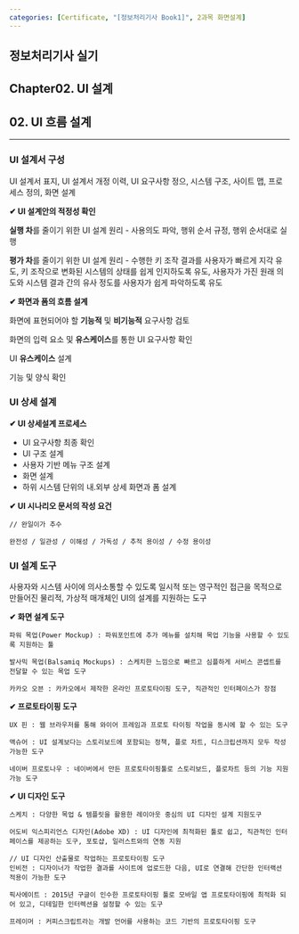 ```yaml
---
categories: [Certificate, "[정보처리기사 Book1]", 2과목 화면설계]
---
```


## 정보처리기사 실기

## Chapter02. UI 설계

## 02. UI 흐름 설계

<hr>

### UI 설계서 구성

UI 설계서 표지, UI 설계서 개정 이력, UI 요구사항 정으, 시스템 구조, 사이트 맵, 프로세스 정의, 화면 설계

**✔ UI 설계안의 적정성 확인**

**실행 차**를 줄이기 위한 UI 설계 원리 - 사용의도 파악, 행위 순서 규정, 행위 순서대로 실행

**평가 차**를 줄이기 위한 UI 설계 원리 - 수행한 키 조작 결과를 사용자가 빠르게 지각 유도, 키 조작으로 변화된 시스템의 상태를 쉽게 인지하도록 유도, 사용자가 가진 원래 의도와 시스템 결과 간의 유사 정도를 사용자가 쉽게 파악하도록 유도

**✔ 화면과 폼의 흐름 설계**

화면에 표현되어야 할 **기능적** 및 **비기능적** 요구사항 검토

화면의 입력 요소 및 **유스케이스**를 통한 UI 요구사항 확인

UI **유스케이스** 설계

기능 및 양식 확인

### UI 상세 설계

**✔ UI 상세설계 프로세스**

- UI 요구사항 최종 확인
- UI 구조 설계
- 사용자 기반 메뉴 구조 설계
- 화면 설계
- 하위 시스템 단위의 내.외부 상세 화면과 폼 설계

**✔ UI 시나리오 문서의 작성 요건**

```
// 완일이가 추수

완전성 / 일관성 / 이해성 / 가독성 / 추적 용이성 / 수정 용이성
```

### UI 설계 도구

사용자와 시스템 사이에 의사소통할 수 있도록 일시적 또는 영구적인 접근을 목적으로 만들어진 물리적, 가상적 매개체인 UI의 설계를 지원하는 도구

**✔ 화면 설계 도구**

```
파워 목업(Power Mockup) : 파워포인트에 추가 메뉴를 설치해 목업 기능을 사용할 수 있도록 지원하는 툴

발사믹 목업(Balsamiq Mockups) : 스케치한 느낌으로 빠르고 심플하게 서비스 콘셉트를 전달할 수 있는 목업 도구

카카오 오븐 : 카카오에서 제작한 온라인 프로토타이핑 도구, 직관적인 인터페이스가 장점
```

**✔ 프로토타이핑 도구**

```
UX 핀 : 웹 브라우저를 통해 와이어 프레임과 프로토 타이핑 작업을 동시에 할 수 있는 도구

액슈어 : UI 설계보다는 스토리보드에 포함되는 정책, 플로 차트, 디스크립션까지 모두 작성 가능한 도구

네이버 프로토나우 : 네이버에서 만든 프로토타이핑툴로 스토리보드, 플로차트 등의 기능 지원 가능 도구
```

**✔ UI 디자인 도구**

```
스케치 : 다양한 목업 & 템플릿을 활용한 레이아웃 중심의 UI 디자인 설계 지원도구

어도비 익스피리언스 디자인(Adobe XD) : UI 디자인에 최적화된 툴로 쉽고, 직관적인 인터페이스를 제공하는 도구, 포토샵, 일러스트와의 연동 지원

// UI 디자인 산출물로 작업하는 프로토타이핑 도구
인비전 : 디자이너가 작업한 결과를 사이트에 업로드한 다음, UI로 연결해 간단한 인터랙션 적용이 가능한 도구

픽사에이트 : 2015년 구글이 인수한 프로토타이핑 툴로 모바일 앱 프로토타이핑에 최적화 되어 있고, 디테일한 인터렉션을 설정할 수 있는 도구

프레이머 : 커피스크립트라는 개발 언어를 사용하는 코드 기반의 프로토타이핑 도구
```
